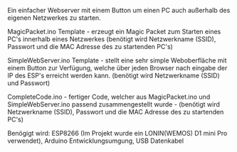 Ein einfacher Webserver mit einem Button um einen PC auch außerhalb des eigenen Netzwerkes zu starten.

MagicPacket.ino Template - erzeugt ein Magic Packet zum Starten eines PC's innerhalb eines Netzwerkes (benötigt wird Netzwerkname (SSID), Passwort und die MAC Adresse des zu startenden PC's)

SimpleWebServer.ino Template - stellt eine sehr simple Weboberfläche mit einem Button zur Verfügung, welche über jeden Browser nach eingabe der IP des ESP's erreicht werden kann. (benötigt wird Netzwerkname (SSID) und Passwort)

CompleteCode.ino - fertiger Code, welcher aus MagicPacket.ino und SimpleWebServer.ino passend zusammengestellt wurde - (benötigt wird Netzwerkname (SSID), Passwort und die MAC Adresse des zu startenden PC's)

Benögigt wird:
ESP8266 (Im Projekt wurde ein LONIN(WEMOS) D1 mini Pro verwendet),
Arduino Entwicklungsumgung,
USB Datenkabel
